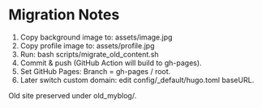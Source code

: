 # Migration Notes

1. Copy background image to: assets/image.jpg
2. Copy profile image to: assets/profile.jpg
3. Run: bash scripts/migrate_old_content.sh
4. Commit & push (GitHub Action will build to gh-pages).
5. Set GitHub Pages: Branch = gh-pages / root.
6. Later switch custom domain: edit config/_default/hugo.toml baseURL.

Old site preserved under old_myblog/.
